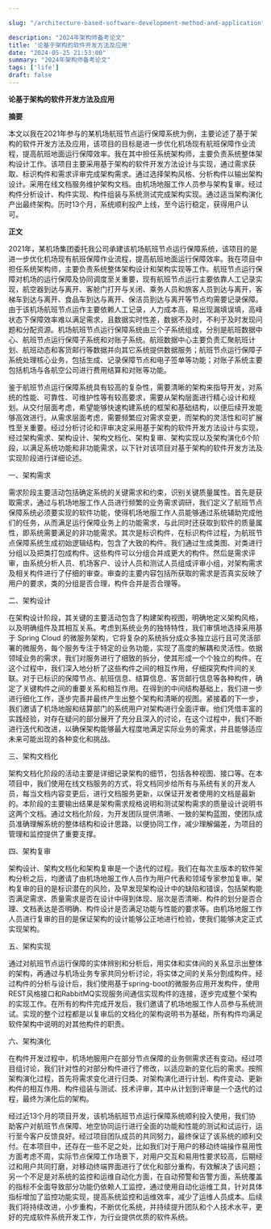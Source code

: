 ```yaml
---

slug: "/architecture-based-software-development-method-and-application"

description: "2024年架构师备考论文"
title: '论基于架构的软件开发方法及应用'
date: "2024-05-25 21:53:00"
summary: "2024年架构师备考论文"
tags: ['life']
draft: false
---
```


**论基于架构的软件开发方法及应用**

**摘要**

  本文以我在2021年参与的某机场航班节点运行保障系统为例，主要论述了基于架构的软件开发方法及应用，该项目的目标是进一步优化机场现有航班保障作业流程，提高航班地面运行保障效率。我在其中担任系统架构师，主要负责系统整体架构设计工作。该项目主要采用基于架构的软件开发方法设计与实现，通过需求获取、标识构件和需求评审完成架构需求。通过选择架构风格、分析构件以输出架构设计。采用在线文档服务维护架构文档。由机场地服工作人员参与架构复审。经过构件分析设计、构件实现、构件组装与系统测试完成架构实现。通过适当架构演化产出最终架构。历时13个月，系统顺利投产上线，至今运行稳定，获得用户认可。

 

**正文**

   2021年，某机场集团委托我公司承建该机场航班节点运行保障系统，该项目的是进一步优化机场现有航班保障作业流程，提高航班地面运行保障效率。我在项目中担任系统架构师，主要负责系统整体架构设计和架构实现等工作。航班节点运行保障对机场的运行保障及协同调度至关重要，现有航班节点运行主要依靠人工记录实现，航空器到达与离开、客舱门打开与关闭、乘务人员和旅客人员到达与离开，客梯车到达与离开、食品车到达与离开、保洁员到达与离开等节点均需要记录保障。由于该机场航班节点运作主要依赖人工记录，人力成本高，易出现漏填误填，高峰状态下保障效率难以满足需求，且数据实时性差，数据不及时，不利于及时发现问题和分配资源。机场航班节点运行保障系统由三个子系统组成，分别是航班数据中心、航班节点运行保障子系统和对账子系统。航班数据中心主要负责汇聚航班计划、航班动态和客货邮行等数据并向其它系统提供数据服务；航班节点运行保障子系统处理核心业务，包括生成、记录保障节点和电子签单等功能；对账子系统主要包括机场与各航空公司进行费用结算和对账等功能。

   

   鉴于航班节点运行保障系统具有较高的复杂性，需要清晰的架构来指导开发，对系统的性能、可靠性、可维护性等有较高要求，需要从架构层面进行精心设计和规划。从交付层面考虑，希望能够快速构建系统的框架和基础结构，以便后续开发能够高效进行。从需求层面考虑，需要频繁应对需求变更，而架构的灵活性和可扩展性至关重要。经过分析讨论和评审决定采用基于架构的软件开发方法设计与实现，经过架构需求、架构设计、架构文档化、架构复审、架构实现以及架构演化6个阶段，以满足系统功能和非功能需求，以下针对该项目对基于架构的软件开发方法及实现阶段进行详细论述。

 

一、架构需求

   需求阶段主要活动包括确定系统的关键需求和约束，识别关键质量属性。首先是获取需求，通过与机场地服工作人员进行频繁的业务需求调研，我们定义了航班节点保障系统必须要实现的软件功能，使得机场地服工作人员能够通过系统辅助完成他们的任务，从而满足运行保障业务上的功能需求，与此同时还获取到软件的质量属性，即系统需要满足的非功能需求。其次是标识构件，在标识构件过程，为航班节点保障系统生成初始逻辑结构，包含了大致的构件。我们通过生成类图、对类进行分组以及把类打包成构件。这些构件可以分组合并成更大的构件。然后是需求评审，由系统分析人员、机场客户、设计人员和测试人员组成评审小组，对架构需求及相关构件进行了仔细的审查。审查的主要内容包括所获取的需求是否真实反映了用户的要求，类的分组是否合理，构件合并是否合理等。

 

二、架构设计

   在架构设计阶段，其关键的主要活动包含了构建架构视图，明确地定义架构风格，以及明确组件及其相互关系。考虑到系统业务的独特特性，我们审慎地选择采用基于 Spring Cloud 的微服务架构，它将复杂的系统拆分成众多独立运行且可灵活部署的微服务，每个服务专注于特定的业务功能，实现了高度的解耦和灵活性。依据领域业务的需求，我们对服务进行了细致的拆分，使其形成一个个独立的构件。在这个过程中，我们深入地分析了这些构件之间的相互作用，仔细探究构件间的关联。对于已标识的保障节点、航班信息、结算信息、客货邮行信息等各种构件，确定了关键构件之间的重要关系和相互作用。在得到的中间结构基础上，我们进一步进行细化工作，逐步完善并最终产生出整个架构和清晰的视图。紧接着的下一步，我们邀请了机场地服和结算部门的系统用户对架构进行全面评审。他们凭借丰富的实践经验，对存在疑问的部分展开了充分且深入的讨论，在这个过程中，我们不断进行迭代和改进，以确保架构能够最大程度地满足实际业务的需求，并且能够适应未来可能出现的各种变化和挑战。



三、架构文档化

   架构文档化阶段的活动主要是详细记录架构的细节，包括各种视图、接口等。在本项目中，我们使用在线文档服务的方式，将文档同步给所有与系统有关的开发人员，每当文档内容变更后，进行文档服务更新，以保证开发者使用的文档是最新的。本阶段的主要输出结果是架构需求规格说明和测试架构需求的质量设计说明书这两个文档。通过文档化阶段，为开发团队提供清晰、一致的架构蓝图，使团队成员准确理解系统的整体结构和设计思路，以便协同工作，减少理解偏差，为项目的管理和监控提供了重要支撑。

 

四、架构复审

   架构设计、架构文档化和架构复审是一个迭代的过程。我们在每次主版本的软件架构分析之后，均邀请了由机场地服工作人员作为用户代表和领域专家参加复审。架构复审的目的是标识潜在的风险，及早发现架构设计中的缺陷和错误，包括架构能否满足需求、质量需求是否在设计中得到体现、层次是否清晰、构件的划分是否合理、文档表达是否明确、构件设计是否满足功能与性能的要求等。由机场地服工作人员进行复审的目的是保证架构的设计能够公正地进行检验，使我们能够决定正式实现架构。

 

五、架构实现

   通过对航班节点运行保障的实体辨别和分析后，用实体和实体间的关系显示出整体的架构，再通过与机场业务专家共同分析讨论，将实体之间的关系分割成构件。经过构件的分析与设计后，我们使用基于spring-boot的微服务应用开发构件，使用REST风格接口和RabbitMQ实现服务间通信实现构件的连接，逐步完成整个架构的实现工作。在所有的构件完成开发后，我们邀请了机场地服工作人员参与系统测试。实现的整个过程都是以复审后的文档化的架构说明书为基础，所有构件均满足软件架构中说明的对其他构件的职责。

 

六、架构演化

   在构件开发过程中，机场地服用户在部分节点保障的业务侧需求还有变动。经过项目组讨论，我们针对性的对部分构件进行了修改，以适应新的变化后的需求。按照架构演化过程，首先将需求变化进行归类、对架构演化进行计划、构件变动、更新构件的相互作用、构件组装与测试、技术评审，其中从计划到评审是一个迭代的过程，最终为演化后的架构。

 

   经过近13个月的项目开发，该机场航班节点运行保障系统顺利投入使用，我们协助客户对航班节点保障、地空协同运行进行全面的功能和性能的测试和试运行，运行至今客户反馈良好。经过项目团队成员的共同努力，最终保证了该系统的顺利交付。在本项目中，还存在一些不足之处，比如我们对于用户的移动终端操作易用性方面考虑不周，实际节点保障工作场景下，对用户交互和易用性要求较高，后期经过和用户共同打磨，对移动终端界面进行了优化和部分重构，有效解决了该问题；另一个不足是对系统的监控和运维自动化方面，在自动预警和告警方面，系统覆盖的指标不全面导致部分功能仍依赖人工监控，通过使用自动化运维工具，针对具体指标增加了监控功能实现，提高系统监控和运维效率，减少了运维人员成本。后续我们将持续改进，小步重构，不断优化系统，并持续提升团队和个人技术水平，更好的完成软件系统开发工作，为行业提供优质的软件系统。